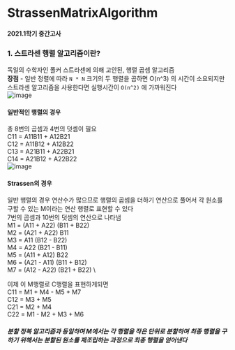 # StrassenMatrixAlgorithm
#### 2021.1학기 중간고사
### 1. 스트라센 행렬 알고리즘이란?
독일의 수학자인 폴커 스트라센에 의해 고안된, 행렬 곱셈 알고리즘\
**장점** - 일반 정렬에 따라 ``N * N`` 크기의 두 행렬을 곱하면 O(n^3) 의 시간이 소요되지만 스트라센 알고리즘을 사용한다면 실행시간이 ``O(n^2)`` 에 가까워진다\
![image](https://user-images.githubusercontent.com/80522538/205192050-05026682-d343-4129-a7c7-289b4be24f3a.png)


#### 일반적인 행렬의 경우
총 8번의 곱셈과 4번의 덧셈이 필요 \
 C11 = A11B11 + A12B21 \
 C12 = A11B12 + A12B22 \
 C13 = A21B11 + A22B21 \
 C14 = A21B12 + A22B22 \
![image](https://user-images.githubusercontent.com/80522538/205192091-fb285f46-fdd3-44d7-ac60-c4649cb72dbf.png)


#### Strassen의 경우
일반 행렬의 경우 연산수가 많으므로 행렬의 곱셈을 더하기 연산으로 풀어서 각 원소를 구할 수 있는 M이라는 연산 행렬로 표현할 수 있다 \
7번의 곱셈과 10번의 덧셈의 연산으로 나타냄\
M1 = (A11 + A22) (B11 + B22) \
M2 = (A21 + A22) B11 \
M3 = A11 (B12 - B22) \
M4 = A22 (B21 - B11) \
M5 = (A11 + A12) B22 \
M6 = (A21 - A11) (B11 + B12) \
M7 = (A12 - A22) (B21 + B22) \

이제 이 M행렬로 C행렬을 표현하게되면 \
 C11 = M1 + M4 - M5 + M7 \
 C12 = M3 + M5 \
 C21 = M2 + M4 \
 C22 = M1 - M2 + M3 + M6 
##### 분할 정복 알고리즘과 동일하며 M에서는 각 행렬을 작은 단위로 분할하며 최종 행렬을 구하기 위해서는 분할된 원소를 재조립하는 과정으로 최종 행렬을 얻어낸다
